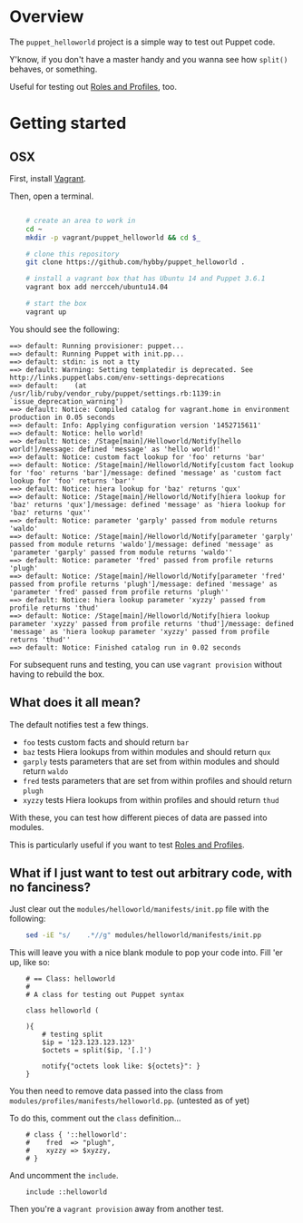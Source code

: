 # Overview

The `puppet_helloworld` project is a simple way to test out Puppet code.

Y'know, if you don't have a master handy and you wanna see how `split()` behaves, or something.

Useful for testing out [Roles and Profiles](https://github.com/hunner/roles_and_profiles/blob/master/Roles_and_profiles.pdf), too.

# Getting started

## OSX

First, install [Vagrant](http://www.vagrantup.com).

Then, open a terminal.

```bash

    # create an area to work in
    cd ~
    mkdir -p vagrant/puppet_helloworld && cd $_

    # clone this repository
    git clone https://github.com/hybby/puppet_helloworld .

    # install a vagrant box that has Ubuntu 14 and Puppet 3.6.1
    vagrant box add nercceh/ubuntu14.04

    # start the box
    vagrant up

```

You should see the following:

```
==> default: Running provisioner: puppet...
==> default: Running Puppet with init.pp...
==> default: stdin: is not a tty
==> default: Warning: Setting templatedir is deprecated. See http://links.puppetlabs.com/env-settings-deprecations
==> default:    (at /usr/lib/ruby/vendor_ruby/puppet/settings.rb:1139:in `issue_deprecation_warning')
==> default: Notice: Compiled catalog for vagrant.home in environment production in 0.05 seconds
==> default: Info: Applying configuration version '1452715611'
==> default: Notice: hello world!
==> default: Notice: /Stage[main]/Helloworld/Notify[hello world!]/message: defined 'message' as 'hello world!'
==> default: Notice: custom fact lookup for 'foo' returns 'bar'
==> default: Notice: /Stage[main]/Helloworld/Notify[custom fact lookup for 'foo' returns 'bar']/message: defined 'message' as 'custom fact lookup for 'foo' returns 'bar''
==> default: Notice: hiera lookup for 'baz' returns 'qux'
==> default: Notice: /Stage[main]/Helloworld/Notify[hiera lookup for 'baz' returns 'qux']/message: defined 'message' as 'hiera lookup for 'baz' returns 'qux''
==> default: Notice: parameter 'garply' passed from module returns 'waldo'
==> default: Notice: /Stage[main]/Helloworld/Notify[parameter 'garply' passed from module returns 'waldo']/message: defined 'message' as 'parameter 'garply' passed from module returns 'waldo''
==> default: Notice: parameter 'fred' passed from profile returns 'plugh'
==> default: Notice: /Stage[main]/Helloworld/Notify[parameter 'fred' passed from profile returns 'plugh']/message: defined 'message' as 'parameter 'fred' passed from profile returns 'plugh''
==> default: Notice: hiera lookup parameter 'xyzzy' passed from profile returns 'thud'
==> default: Notice: /Stage[main]/Helloworld/Notify[hiera lookup parameter 'xyzzy' passed from profile returns 'thud']/message: defined 'message' as 'hiera lookup parameter 'xyzzy' passed from profile returns 'thud''
==> default: Notice: Finished catalog run in 0.02 seconds
```

For subsequent runs and testing, you can use `vagrant provision` without having to rebuild the box.


## What does it all mean?

The default notifies test a few things.

  - `foo` tests custom facts and should return `bar`
  - `baz` tests Hiera lookups from within modules and should return `qux`
  - `garply` tests parameters that are set from within modules and should return `waldo`
  - `fred` tests parameters that are set from within profiles and should return `plugh`
  - `xyzzy` tests Hiera lookups from within profiles and should return `thud`

With these, you can test how different pieces of data are passed into modules.  

This is particularly useful if you want to test [Roles and Profiles](https://github.com/hunner/roles_and_profiles/blob/master/Roles_and_profiles.pdf).


## What if I just want to test out arbitrary code, with no fanciness?
    
Just clear out the `modules/helloworld/manifests/init.pp` file with the following:
    
```bash
    sed -iE "s/    .*//g" modules/helloworld/manifests/init.pp
```
    
This will leave you with a nice blank module to pop your code into.  Fill 'er up, like so:
    
```puppet
    # == Class: helloworld
    #
    # A class for testing out Puppet syntax
    
    class helloworld (
    
    ){
        # testing split
        $ip = '123.123.123.123'
        $octets = split($ip, '[.]')
    
        notify{"octets look like: ${octets}": }
    }
```

You then need to remove data passed into the class from `modules/profiles/manifests/helloworld.pp`.  (untested as of yet)

To do this, comment out the `class` definition...

```puppet
    # class { '::helloworld':
    #    fred  => "plugh",
    #    xyzzy => $xyzzy,
    # }
```

And uncomment the `include`.

```
    include ::helloworld
```

Then you're a `vagrant provision` away from another test.
